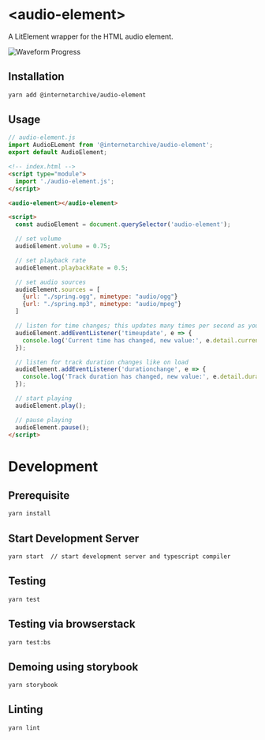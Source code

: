 # \<audio-element>

A LitElement wrapper for the HTML audio element.

![Waveform Progress](./assets/img/audio-element.gif "Waveform Progress Demo")

## Installation
```bash
yarn add @internetarchive/audio-element
```

## Usage
```js
// audio-element.js
import AudioELement from '@internetarchive/audio-element';
export default AudioElement;
```

```html
<!-- index.html -->
<script type="module">
  import './audio-element.js';
</script>

<audio-element></audio-element>

<script>
  const audioElement = document.querySelector('audio-element');

  // set volume
  audioElement.volume = 0.75;

  // set playback rate
  audioElement.playbackRate = 0.5;

  // set audio sources
  audioElement.sources = [
    {url: "./spring.ogg", mimetype: "audio/ogg"}
    {url: "./spring.mp3", mimetype: "audio/mpeg"}
  ]

  // listen for time changes; this updates many times per second as your media plays back
  audioElement.addEventListener('timeupdate', e => {
    console.log('Current time has changed, new value:', e.detail.currentTime);
  });

  // listen for track duration changes like on load
  audioElement.addEventListener('durationchange', e => {
    console.log('Track duration has changed, new value:', e.detail.duration);
  });

  // start playing
  audioElement.play();

  // pause playing
  audioElement.pause();
</script>

```

# Development

## Prerequisite
```bash
yarn install
```

## Start Development Server
```bash
yarn start  // start development server and typescript compiler
```

## Testing
```bash
yarn test
```

## Testing via browserstack
```bash
yarn test:bs
```

## Demoing using storybook
```bash
yarn storybook
```

## Linting
```bash
yarn lint
```

